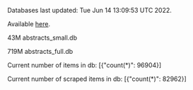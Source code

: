 Databases last updated: Tue Jun 14 13:09:53 UTC 2022. 

Available [here](https://github.com/cbeauhilton/ash-db/releases).


43M	abstracts_small.db

719M	abstracts_full.db

Current number of items in db:
[{"count(*)": 96904}]

Current number of scraped items in db:
[{"count(*)": 82962}]
